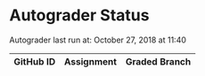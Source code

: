 # Autograder Status
Autograder last run at: October 27, 2018 at 11:40

| GitHub ID | Assignment | Graded Branch |
|-----------|------------|---------------|
